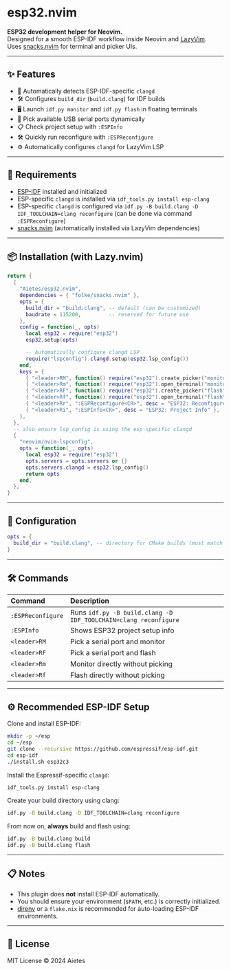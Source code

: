# esp32.nvim

**ESP32 development helper for Neovim.**  
Designed for a smooth ESP-IDF workflow inside Neovim and [LazyVim](https://github.com/LazyVim/LazyVim).  
Uses [snacks.nvim](https://github.com/folke/snacks.nvim) for terminal and picker UIs.

---

## ✨ Features

- 🧠 Automatically detects ESP-IDF-specific `clangd`
- 🛠 Configures `build_dir` (`build.clang`) for IDF builds
- 🖥️ Launch `idf.py monitor` and `idf.py flash` in floating terminals
- 🔎 Pick available USB serial ports dynamically
- 📋 Check project setup with `:ESPInfo`
- 🛠 Quickly run reconfigure with `:ESPReconfigure`
- ⚙️ Automatically configures `clangd` for LazyVim LSP

---

## 🚀 Requirements

- [ESP-IDF](https://github.com/espressif/esp-idf) installed and initialized
- ESP-specific `clangd` is installed via `idf_tools.py install esp-clang`
- ESP-specific `clangd` is configured via `idf.py -B build.clang -D IDF_TOOLCHAIN=clang reconfigure` (can be done via command `:ESPReconfigure`)
- [snacks.nvim](https://github.com/folke/snacks.nvim) (automatically installed via LazyVim dependencies)

---

## 📦 Installation (with Lazy.nvim)

```lua
return {
  {
    "Aietes/esp32.nvim",
    dependencies = { "folke/snacks.nvim" },
    opts = {
      build_dir = "build.clang", -- default (can be customized)
      baudrate = 115200,         -- reserved for future use
    },
    config = function(_, opts)
      local esp32 = require("esp32")
      esp32.setup(opts)

      -- Automatically configure clangd LSP
      require("lspconfig").clangd.setup(esp32.lsp_config())
    end,
    keys = {
      { "<leader>RM", function() require("esp32").create_picker("monitor") end, desc = "ESP32: Pick & Monitor" },
      { "<leader>Rm", function() require("esp32").open_terminal("monitor") end, desc = "ESP32: Monitor" },
      { "<leader>RF", function() require("esp32").create_picker("flash") end, desc = "ESP32: Pick & Flash" },
      { "<leader>Rf", function() require("esp32").open_terminal("flash") end, desc = "ESP32: Flash" },
      { "<leader>Rr", ":ESPReconfigure<CR>", desc = "ESP32: Reconfigure project" },
      { "<leader>Ri", ":ESPInfo<CR>", desc = "ESP32: Project Info" },
    },
  },
  -- also ensure lsp_config is using the esp-specific clangd
  {
    "neovim/nvim-lspconfig",
    opts = function(_, opts)
      local esp32 = require("esp32")
      opts.servers = opts.servers or {}
      opts.servers.clangd = esp32.lsp_config()
      return opts
    end,
  },
}
```

---

## 🔧 Configuration

```lua
opts = {
  build_dir = "build.clang", -- directory for CMake builds (must match your clangd compile_commands.json)
}
```

---

## 🛠 Commands

| Command           | Description                                                     |
| :---------------- | :-------------------------------------------------------------- |
| `:ESPReconfigure` | Runs `idf.py -B build.clang -D IDF_TOOLCHAIN=clang reconfigure` |
| `:ESPInfo`        | Shows ESP32 project setup info                                  |
| `<leader>RM`      | Pick a serial port and monitor                                  |
| `<leader>RF`      | Pick a serial port and flash                                    |
| `<leader>Rm`      | Monitor directly without picking                                |
| `<leader>Rf`      | Flash directly without picking                                  |

---

## ⚙️ Recommended ESP-IDF Setup

Clone and install ESP-IDF:

```bash
mkdir -p ~/esp
cd ~/esp
git clone --recursive https://github.com/espressif/esp-idf.git
cd esp-idf
./install.sh esp32c3
```

Install the Espressif-specific `clangd`:

```bash
idf_tools.py install esp-clang
```

Create your build directory using clang:

```bash
idf.py -B build.clang -D IDF_TOOLCHAIN=clang reconfigure
```

From now on, **always** build and flash using:

```bash
idf.py -B build.clang build
idf.py -B build.clang flash
```

---

## 📋 Notes

- This plugin does **not** install ESP-IDF automatically.
- You should ensure your environment (`$PATH`, etc.) is correctly initialized.
- [direnv](https://direnv.net/) or a `flake.nix` is recommended for auto-loading ESP-IDF environments.

---

## 📜 License

MIT License © 2024 Aietes

